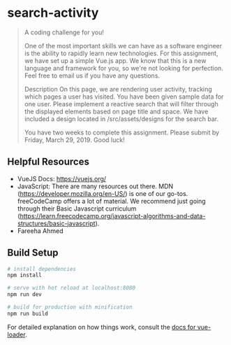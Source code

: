 # search-activity

> A coding challenge for you!
>
> One of the most important skills we can have as a software engineer is the ability to rapidly learn new technologies. 
> For this assignment, we have set up a simple Vue.js app. We know that this is a new language and framework for you, 
> so we're not looking for perfection. Feel free to email us if you have any questions. 
>
> Description 
> On this page, we are rendering user activity, tracking which pages a user has visited. You have been given sample data
> for one user. Please implement a reactive search that will filter through the displayed elements based on page title 
> and space. We have included a design located in /src/assets/designs for the search bar.
> 
> You have two weeks to complete this assignment. Please submit by Friday, March 29, 2019. Good luck!
>

## Helpful Resources
* VueJS Docs: https://vuejs.org/
* JavaScript: There are many resources out there. MDN (https://developer.mozilla.org/en-US/) is one of our go-tos. freeCodeCamp offers a lot of material. We recommend just going through their Basic Javascript curriculum (https://learn.freecodecamp.org/javascript-algorithms-and-data-structures/basic-javascript).
* Fareeha Ahmed


## Build Setup

``` bash
# install dependencies
npm install

# serve with hot reload at localhost:8080
npm run dev

# build for production with minification
npm run build
```

For detailed explanation on how things work, consult the [docs for vue-loader](http://vuejs.github.io/vue-loader).
